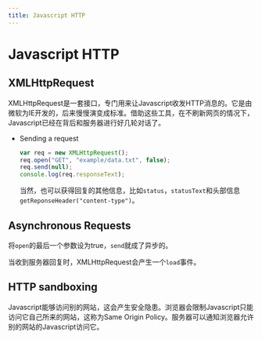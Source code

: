 ```yaml
---
title: Javascript HTTP
---
```


# Javascript HTTP

## XMLHttpRequest

XMLHttpRequest是一套接口，专门用来让Javascript收发HTTP消息的。它是由微软为IE开发的，后来慢慢演变成标准。借助这些工具，在不刷新网页的情况下，Javascript已经在背后和服务器进行好几轮对话了。

* Sending a request

    ```javascript
    var req = new XMLHttpRequest();
    req.open("GET", "example/data.txt", false);
    req.send(null);
    console.log(req.responseText);
    ```

    当然，也可以获得回复的其他信息，比如`status`，`statusText`和头部信息`getReponseHeader("content-type")`。

## Asynchronous Requests

将`open`的最后一个参数设为true，`send`就成了异步的。

当收到服务器回复时，XMLHttpRequest会产生一个`load`事件。

## HTTP sandboxing

Javascript能够访问别的网站，这会产生安全隐患。浏览器会限制Javascript只能访问它自己所来的网站，这称为Same Origin Policy。服务器可以通知浏览器允许别的网站的Javascript访问它。
